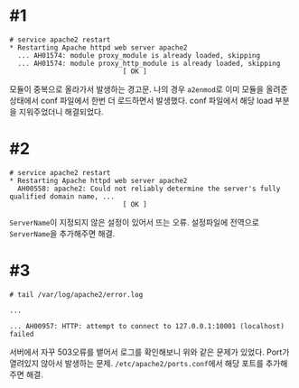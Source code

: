 # #1
```
# service apache2 restart
* Restarting Apache httpd web server apache2
  ... AH01574: module proxy_module is already loaded, skipping
  ... AH01574: module proxy_http_module is already loaded, skipping
                            [ OK ]
```
모듈이 중복으로 올라가서 발생하는 경고문. 나의 경우 `a2enmod`로 이미 모듈을 올려준 상태에서 conf 파일에서 한번 더 로드하면서 발생했다. conf 파일에서 해당 load 부분을 지워주었더니 해결되었다.


# #2
```
# service apache2 restart
* Restarting Apache httpd web server apache2
  AH00558: apache2: Could not reliably determine the server's fully qualified domain name, ...
                            [ OK ]
```
`ServerName`이 지정되지 않은 설정이 있어서 뜨는 오류. 설정파일에 전역으로 `ServerName`을 추가해주면 해결.


# #3
```
# tail /var/log/apache2/error.log

...

... AH00957: HTTP: attempt to connect to 127.0.0.1:10001 (localhost) failed
```
서버에서 자꾸 503오류를 뱉어서 로그를 확인해보니 위와 같은 문제가 있었다. Port가 열려있지 않아서 발생하는 문제. `/etc/apache2/ports.conf`에서 해당 포트를 추가해주면 해결.